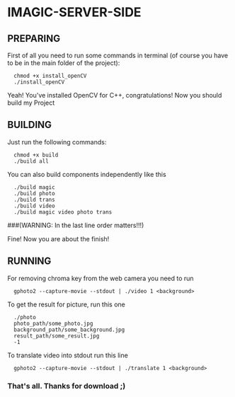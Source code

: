# IMAGIC-SERVER-SIDE
## PREPARING
First of all you need to run some commands in terminal (of course you have to be in the main folder of the project):
```
  chmod +x install_openCV
  ./install_openCV
```
Yeah!
You've installed OpenCV for C++, congratulations!
Now you should build my Project
## BUILDING
Just run the following commands:
```
  chmod +x build
  ./build all
```
You can also build components independently like this
```
  ./build magic
  ./build photo
  ./build trans
  ./build video
  ./build magic video photo trans
```
###(WARNING: In the last line order matters!!!)

Fine! Now you are about the finish!
## RUNNING
For removing chroma key from the web camera you need to run
```
  gphoto2 --capture-movie --stdout | ./video 1 <background>
```
To get the result for picture, run this one
```
  ./photo
  photo_path/some_photo.jpg
  background_path/some_background.jpg
  result_path/some_result.jpg
  -1
```
To translate video into stdout run this line
```
  gphoto2 --capture-movie --stdout | ./translate 1 <background>
```
### That's all. Thanks for download ;)
